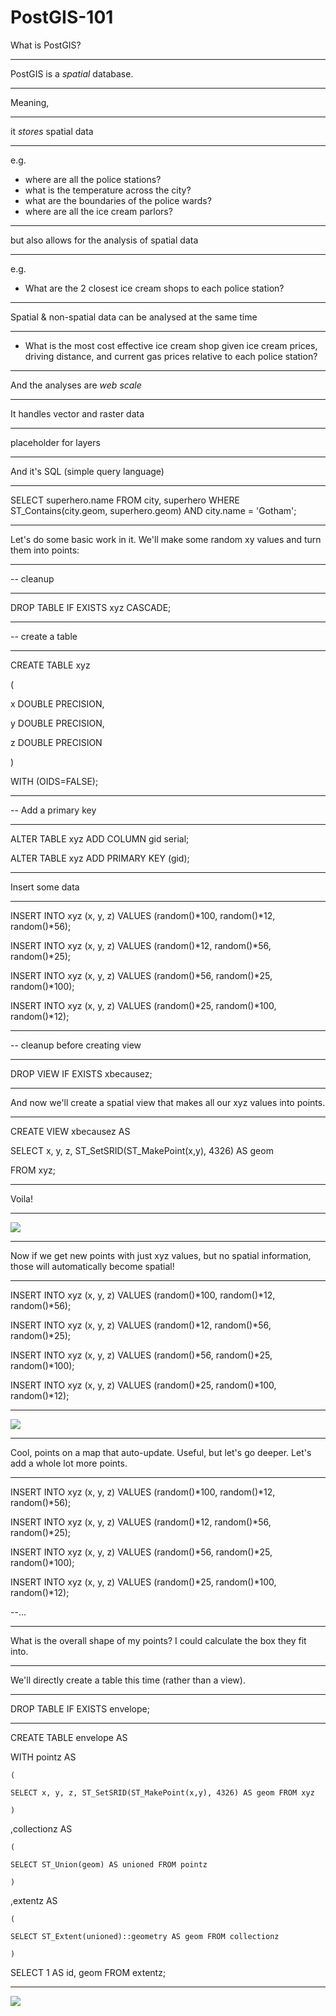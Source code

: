 PostGIS-101
===========

What is PostGIS?

---

PostGIS is a _spatial_ database.

---

Meaning,

---

it _stores_ spatial data

---

e.g.
* where are all the police stations?
* what is the temperature across the city?
* what are the boundaries of the police wards?
* where are all the ice cream parlors?

---

but also allows for the analysis of spatial data

---

e.g.
* What are the 2 closest ice cream shops to each police station?

---

Spatial & non-spatial data can be analysed at the same time

---

* What is the most cost effective ice cream shop given ice cream prices, driving distance, and current gas prices relative to each police station?

---

And the analyses are _web scale_

---

It handles vector and raster data

---

placeholder for layers

---

And it's SQL (simple query language)

---

SELECT superhero.name
FROM city, superhero
WHERE ST_Contains(city.geom, superhero.geom)
AND city.name = 'Gotham';

---

Let's do some basic work in it.  We'll make some random xy values and turn them into points:

---

-- cleanup

---

DROP TABLE IF EXISTS xyz CASCADE;

---

-- create a table

---

CREATE TABLE xyz

(

x DOUBLE PRECISION,

y DOUBLE PRECISION,

z DOUBLE PRECISION

)

WITH (OIDS=FALSE);

---

-- Add a primary key

---

ALTER TABLE xyz ADD COLUMN gid serial;

ALTER TABLE xyz ADD PRIMARY KEY (gid);

---

Insert some data

---

INSERT INTO xyz (x, y, z)
VALUES (random()*100, random()*12, random()*56);

INSERT INTO xyz (x, y, z)
VALUES (random()*12, random()*56, random()*25);

INSERT INTO xyz (x, y, z)
VALUES (random()*56, random()*25, random()*100);

INSERT INTO xyz (x, y, z)
VALUES (random()*25, random()*100, random()*12);

---

-- cleanup before creating view

---

DROP VIEW IF EXISTS xbecausez;

---

And now we'll create a spatial view that makes all our xyz values into points.

---

CREATE VIEW xbecausez AS

SELECT x, y, z, ST_SetSRID(ST_MakePoint(x,y), 4326) AS geom

FROM xyz;

---

Voila!

---

![](https://raw.githubusercontent.com/maptime/postgis-101/opengeocle/img/random_points.png)

---

Now if we get new points with just xyz values, but no spatial information, those will automatically become spatial!

---

INSERT INTO xyz (x, y, z)
VALUES (random()*100, random()*12, random()*56);

INSERT INTO xyz (x, y, z)
VALUES (random()*12, random()*56, random()*25);

INSERT INTO xyz (x, y, z)
VALUES (random()*56, random()*25, random()*100);

INSERT INTO xyz (x, y, z)
VALUES (random()*25, random()*100, random()*12);

---

![](https://raw.githubusercontent.com/maptime/postgis-101/opengeocle/img/moar_random_points.png)

---

Cool, points on a map that auto-update.  Useful, but let's go deeper.  Let's add a whole lot more points.

---


INSERT INTO xyz (x, y, z)
VALUES (random()*100, random()*12, random()*56);

INSERT INTO xyz (x, y, z)
VALUES (random()*12, random()*56, random()*25);

INSERT INTO xyz (x, y, z)
VALUES (random()*56, random()*25, random()*100);

INSERT INTO xyz (x, y, z)
VALUES (random()*25, random()*100, random()*12);

--...

---

What is the overall shape of my points? I could calculate the box they fit into.

---

We'll directly create a table this time (rather than a view).

---

DROP TABLE IF EXISTS envelope;

---

CREATE TABLE envelope AS

WITH pointz AS

	(

	SELECT x, y, z, ST_SetSRID(ST_MakePoint(x,y), 4326) AS geom FROM xyz

	)

,collectionz AS

	(

	SELECT ST_Union(geom) AS unioned FROM pointz

	)

,extentz AS

    (

    SELECT ST_Extent(unioned)::geometry AS geom FROM collectionz

	)
    
SELECT 1 AS id, geom FROM extentz;

---

![](https://raw.githubusercontent.com/maptime/postgis-101/opengeocle/img/envelope.png)
